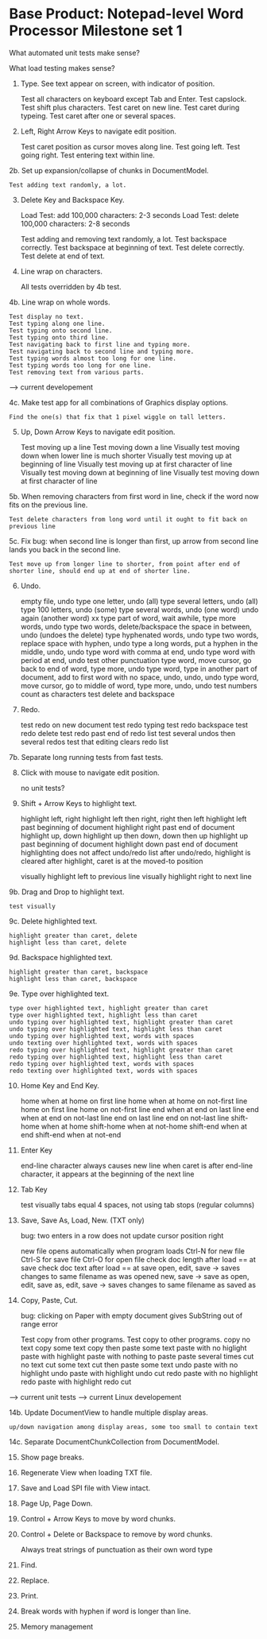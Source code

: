 Base Product: Notepad-level Word Processor
Milestone set 1
==========================================

What automated unit tests make sense?

What load testing makes sense?

1. Type. See text appear on screen, with indicator of position.

	Test all characters on keyboard except Tab and Enter.
	Test capslock.
	Test shift plus characters.
	Test caret on new line.
	Test caret during typeing.
	Test caret after one or several spaces.

2. Left, Right Arrow Keys to navigate edit position.

	Test caret position as cursor moves along line.
	Test going left.
	Test going right.
	Test entering text within line.

2b. Set up expansion/collapse of chunks in DocumentModel.

	Test adding text randomly, a lot.

3. Delete Key and Backspace Key.
	
	Load Test: add 100,000 characters: 2-3 seconds
	Load Test: delete 100,000 characters: 2-8 seconds
	
	Test adding and removing text randomly, a lot.
	Test backspace correctly.
	Test backspace at beginning of text.
	Test delete correctly.
	Test delete at end of text.

4. Line wrap on characters.

	All tests overridden by 4b test.

4b. Line wrap on whole words.

	Test display no text.
	Test typing along one line.
	Test typing onto second line.
	Test typing onto third line.
	Test navigating back to first line and typing more.
	Test navigating back to second line and typing more.
	Test typing words almost too long for one line.
	Test typing words too long for one line.
	Test removing text from various parts.

--> current developement

4c. Make test app for all combinations of Graphics display options.

	Find the one(s) that fix that 1 pixel wiggle on tall letters.	
	
5. Up, Down Arrow Keys to navigate edit position.
	
	Test moving up a line
	Test moving down a line
	Visually test moving down when lower line is much shorter
	Visually test moving up at beginning of line
	Visually test moving up at first character of line
	Visually test moving down at beginning of line
	Visually test moving down at first character of line

5b. When removing characters from first word in line, check if the word now fits on the previous line.

	Test delete characters from long word until it ought to fit back on previous line

5c. Fix bug: when second line is longer than first, up arrow from second line lands you back in the second line.

	Test move up from longer line to shorter, from point after end of shorter line, should end up at end of shorter line.

6. Undo.

	empty file, undo
	type one letter, undo (all)
	type several letters, undo (all)
	type 100 letters, undo (some)
	type several words, undo (one word) undo again (another word)
xx	type part of word, wait awhile, type more words, undo
	type two words, delete/backspace the space in between, undo (undoes the delete)
	type hyphenated words, undo
	type two words, replace space with hyphen, undo
	type a long words, put a hyphen in the middle, undo, undo
	type word with comma at end, undo
	type word with period at end, undo
	test other punctuation
	type word, move cursor, go back to end of word, type more, undo
	type word, type in another part of document, add to first word with no space, undo, undo, undo
	type word, move cursor, go to middle of word, type more, undo, undo
	test numbers count as characters
	test delete and backspace

7. Redo.

	test redo on new document
	test redo typing
	test redo backspace
	test redo delete
	test redo past end of redo list
	test several undos then several redos
	test that editing clears redo list

7b. Separate long running tests from fast tests.

8. Click with mouse to navigate edit position.

	no unit tests?

9. Shift + Arrow Keys to highlight text.

	highlight left, right
	highlight left then right, right then left
	highlight left past beginning of document
	highlight right past end of document
	highlight up, down
	highlight up then down, down then up
	highlight up past beginning of document
	highlight down past end of document
	highlighting does not affect undo/redo list
	after undo/redo, highlight is cleared
	after highlight, caret is at the moved-to position

	visually highlight left to previous line
	visually highlight right to next line

9b. Drag and Drop to highlight text.

	test visually

9c. Delete highlighted text.

	highlight greater than caret, delete
	highlight less than caret, delete

9d. Backspace highlighted text.

	highlight greater than caret, backspace
	highlight less than caret, backspace

9e. Type over highlighted text.

	type over highlighted text, highlight greater than caret
	type over highlighted text, highlight less than caret
	undo typing over highlighted text, highlight greater than caret
	undo typing over highlighted text, highlight less than caret
	undo typing over highlighted text, words with spaces
	undo texting over highlighted text, words with spaces
	redo typing over highlighted text, highlight greater than caret
	redo typing over highlighted text, highlight less than caret
	redo typing over highlighted text, words with spaces
	redo texting over highlighted text, words with spaces

10. Home Key and End Key.

	home when at home on first line
	home when at home on not-first line
	home on first line
	home on not-first line
	end when at end on last line
	end when at end on not-last line
	end on last line
	end on not-last line
	shift-home when at home
	shift-home when at not-home
	shift-end when at end
	shift-end when at not-end

11. Enter Key

	end-line character always causes new line
	when caret is after end-line character, it appears at the beginning of the next line

12. Tab Key

	test visually
	tabs equal 4 spaces, not using tab stops (regular columns)

13. Save, Save As, Load, New. (TXT only)

	bug: two enters in a row does not update cursor position right

	new file opens automatically when program loads
	Ctrl-N for new file
	Ctrl-S for save file
	Ctrl-O for open file
	check doc length after load == at save
	check doc text after load == at save
	open, edit, save -> saves changes to same filename as was opened
	new, save -> save as
	open, edit, save as, edit, save -> saves changes to same filename as saved as

14. Copy, Paste, Cut.

	bug: clicking on Paper with empty document gives SubString out of range error

	Test copy from other programs.
	Test copy to other programs.
	copy no text
	copy some text
	copy then paste some text
	paste with no higlight
	paste with highlight
	paste with nothing to paste
	paste several times
	cut no text
	cut some text
	cut then paste some text
	undo paste with no highlight
	undo paste with highlight
	undo cut
	redo paste with no highlight
	redo paste with highlight
	redo cut

--> current unit tests
--> current Linux developement

14b. Update DocumentView to handle multiple display areas.

	up/down navigation among display areas, some too small to contain text

14c. Separate DocumentChunkCollection from DocumentModel.

15. Show page breaks.

16. Regenerate View when loading TXT file.

17. Save and Load SPI file with View intact.

18. Page Up, Page Down.

19. Control + Arrow Keys to move by word chunks.

20. Control + Delete or Backspace to remove by word chunks.

	Always treat strings of punctuation as their own word type
	
21. Find.

22. Replace.

23. Print.

24. Break words with hyphen if word is longer than line.

25. Memory management

